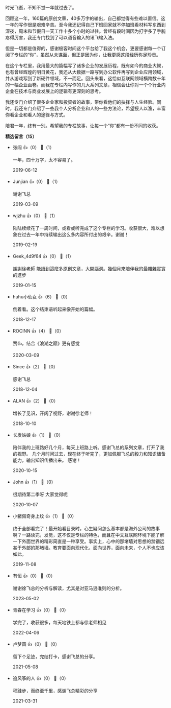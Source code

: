 时光飞逝，不知不觉一年就过去了。

回顾这一年，160篇的原创文章，40多万字的输出，自己都觉得有些难以置信。这一年的写作很是艰难辛苦。至今我还记得自己下班回家就不停加班看材料写东西到深夜，周末和节假日一天工作十多个小时的过往。曾经有段时间因为打字多了手腕疼得厉害，我还专门找到了可以语音输入的讯飞输入法。

但是一切都是值得的，感谢极客时间这个平台给了我这个机会，更要感谢每一个订阅了专栏的“你”，虽然从未谋面，但正是因为你，让我更感这段经历弥足珍贵。

在这个专栏里，我用最大的篇幅写了诸多企业的发展历程，既有如今的商业大鳄，也有曾经辉煌的明日黄花，我还从大数据一路写到办公软件再写到企业应用领域，并从游戏写到了新硬件领域，不一而足。回头来看，这恰似互联网领域横跨数十年的一幅企业画卷。而我在专栏内写作的几大系列文章，相信会让你对一个个行业内企业在技术与商业发展上的逻辑有更深刻的思考。

我还专门介绍了很多企业家和投资者的故事，带你看他们的抉择与人生经验。同时，我还专门介绍了一些我个人分析企业和人的一些方法论，希望授人以渔，丰富你看企业和看人的途径与方式。

陪君一年，终有一别。希望我的专栏故事，让每一个“你”都有一份不同的收获。
<div><strong>精选留言（15）</strong></div><ul>
<li><span>张闯</span> 👍（0） 💬（1）<p>一年，四十万字，太不容易了。</p>2019-06-12</li><br/><li><span>Junjian</span> 👍（0） 💬（1）<p>谢谢飞总</p>2019-03-09</li><br/><li><span>wjzhu</span> 👍（0） 💬（1）<p>陆陆续续花了一周时间，或看或听完成了这个专栏的学习。收获很大，难以想象在过去一年中持续输出这么多内容所付出的艰辛。谢谢！</p>2019-02-19</li><br/><li><span>Geek_4d9f64</span> 👍（0） 💬（1）<p>謝謝徐老師
能讀到這麼多原創文章，大開腦洞。幾個月來陪伴我的最雜雜實實的進步</p>2019-01-15</li><br/><li><span>huhu小仙女</span> 👍（6） 💬（0）<p>倒着看。这个结束语听起来像开始的篇幅。</p>2018-12-17</li><br/><li><span>ROCINN</span> 👍（4） 💬（0）<p>赞👍，结合《浪潮之巅》更有感觉</p>2020-03-09</li><br/><li><span>Since</span> 👍（2） 💬（0）<p>感谢飞总</p>2018-12-04</li><br/><li><span>ALAN</span> 👍（2） 💬（0）<p>增长了见识，开阔了视野，谢谢徐老师！</p>2018-10-10</li><br/><li><span>长发姑娘</span> 👍（1） 💬（0）<p>陪伴我的上班路好几个月，每天上班路上听。感谢飞总的系列文章，打开了我的视野。
几个月时间过去，现在终于听完了，更加佩服飞总的毅力和知识储备能力，输出知识传播出来。
感谢！</p>2020-10-15</li><br/><li><span>John</span> 👍（1） 💬（0）<p>很期待第二季呀 大家觉得呢</p>2020-10-07</li><br/><li><span>小猪佩奇身上纹</span> 👍（1） 💬（0）<p>终于全部看完了！最开始看目录时，心生疑问怎么基本都是海外公司的故事啊？一路读完，发觉，这不仅是专栏的特色，而且在中文互联网环境下能了解一下外面世界的精彩简直是一种享受。事实上，心中的那堵墙对思想的禁锢远甚于外部的那堵墙。教育要面向现代化，面向世界，面向未来，个人不也应该如此。</p>2019-11-08</li><br/><li><span>有恒</span> 👍（0） 💬（0）<p>谢谢徐飞总的分析与解读，尤其是对亚马逊准则的分析。</p>2023-05-02</li><br/><li><span>青春在学习</span> 👍（0） 💬（0）<p>学完了，收获很多，每天地铁上都与徐老师相见</p>2022-04-06</li><br/><li><span>卢梦圆</span> 👍（0） 💬（0）<p>留下个足迹，完结打卡，感谢飞总的分享。</p>2021-05-08</li><br/><li><span>追风筝的人</span> 👍（0） 💬（0）<p>积跬步，而终至千里，感谢飞总精彩的分享</p>2021-03-31</li><br/>
</ul>